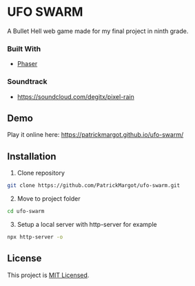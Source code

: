 # UFO SWARM
A Bullet Hell web game made for my final project in ninth grade.

### Built With
* [Phaser](https://phaser.io/)
### Soundtrack
* https://soundcloud.com/degitx/pixel-rain

## Demo
Play it online here: https://patrickmargot.github.io/ufo-swarm/

## Installation
1. Clone repository
```sh
git clone https://github.com/PatrickMargot/ufo-swarm.git
```
2. Move to project folder
```sh
cd ufo-swarm
````
3. Setup a local server with http-server for example
```sh
npx http-server -o
```
## License
This project is [MIT Licensed](https://choosealicense.com/licenses/mit/).
